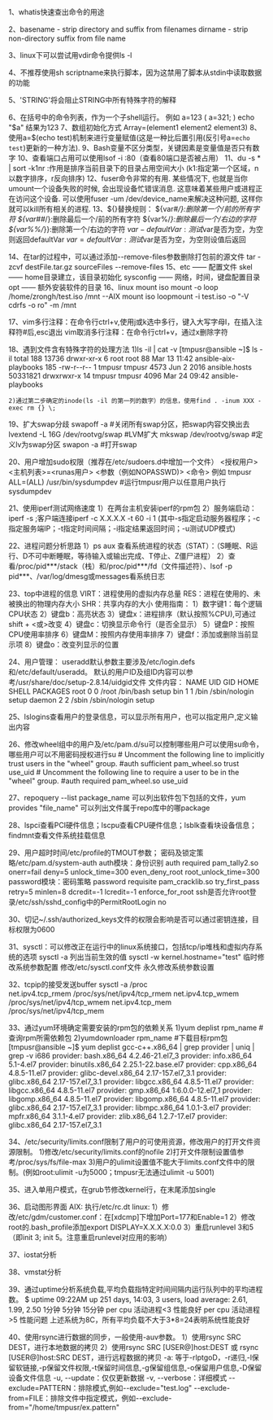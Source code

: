 1、whatis快速查出命令的用途

2、basename - strip directory and suffix from filenames
	dirname - strip non-directory suffix from file name

3、linux下可以尝试用vdir命令提供ls -l

4、不推荐使用sh scriptname来执行脚本，因为这禁用了脚本从stdin中读取数据的功能

5、'STRING'将会阻止STRING中所有特殊字符的解释

6、在括号中的命令列表，作为一个子shell运行。
	例如 a=123
		 ( a=321; )
		 echo "$a" 结果为123
7、数组初始化方式
		Array=(element1 element2 element3)
8、使用a=$(echo test)机制来进行变量赋值(这是一种比后置引用(反引号a=`echo test`)更新的一种方法).
9、Bash变量不区分类型，关键因素是变量值是否只有数字
10、查看端口占用可以使用lsof -i :80（查看80端口是否被占用）
11、du -s * | sort -k1nr :作用是排序当前目录下的目录占用空间大小
    (k1:指定第一个区域，n以数字排序，r反向排序)
12、fuser命令非常的有用. 某些情况下, 也就是当你umount一个设备失败的时候, 会出现设备忙错误消息. 这意味着某些用户或进程正在访问这个设备. 可以使用fuser -um /dev/device_name来解决这种问题, 这样你就可以kill所有相关的进程.
13、${}替换规则：
	${var#*/}:删除第一个/前的所有字符
	${var##*/}:删除最后一个/前的所有字符
	${var%/*}:删除最后一个/右边的字符
	${var%%/*}}:删除第一个/右边的字符
	${var-defaultVar}:测试$var是否为空，为空则返回defaultVar
	${var=defaultVar}:测试$var是否为空，为空则设值后返回
	
14、在tar的过程中，可以通过添加--remove-files参数删除打包前的源文件
	tar -zcvf destFile.tar.gz sourceFiles --remove-files
15、etc —— 配置文件
		skel —— home目录建立，该目录初始化
		sysconfig —— 网络，时间，键盘配置目录
	opt —— 额外安装软件的目录
16、linux mount iso
	mount -o loop /home/zrongh/test.iso /mnt
	--AIX mount iso
	loopmount -i test.iso -o "-V cdrfs -o ro" -m /mnt
	
17、vim多行注释：在命令行ctrl+v,使用j或k选中多行，键入大写字母I，在插入注释符#后,esc退出
	vim取消多行注释：在命令行ctrl+v，通过x删除字符
	
18、遇到文件含有特殊字符的处理方法
	1)ls -il | cat -v
	[tmpusr@ansible ~]$ ls -il
	total 188
    13736 drwxr-xr-x  6 root   root       88 Mar 13 11:42 ansible-aix-playbooks
    185 -rw-r--r--  1 tmpusr tmpusr   4573 Jun  2  2016 ansible.hosts
	50331821 drwxrwxr-x 14 tmpusr tmpusr   4096 Mar 24 09:42 ansible-playbooks

	2)通过第二步确定的inode(ls -il 的第一列的数字）的信息，使用find . -inum XXX -exec rm {} \;
	
19、扩大swap分歧
	swapoff -a                        #关闭所有swap分区，把swap内容交换出去
	lvextend -L 16G /dev/rootvg/swap  #LVM扩大 
	mkswap /dev/rootvg/swap           #定义lv为swap分区
	swapon -a                         #打开swap  

20、用户增加sudo权限（推荐在/etc/sudoers.d中增加一个文件）
<授权用户> <主机列表>=<runas用户> <参数（例如NOPASSWD)> <命令>
例如 tmpusr ALL=(ALL) /usr/bin/sysdumpdev   #运行tmpusr用户以任意用户执行sysdumpdev

21、使用iperf测试网络速度
	1）在两台主机安装iperf的rpm包
	2）服务端启动：iperf -s ;客户端连接iperf -c X.X.X.X -t 60 -i 1
	(其中-s指定启动服务器程序；-c指定服务端IP；-t指定时间间隔；-i指定结果返回时间；-u测试UDP模式)

22、进程问题分析思路
	1）ps aux 查看系统进程的状态（STAT）：（S睡眠、R运行、D不可中断睡眠，等待输入或输出完成、T停止、Z僵尸进程）
	2）查看/proc/pid***/stack（栈）和/proc/pid***/fd（文件描述符）、lsof -p pid***、/var/log/dmesg或messages看系统日志

23、top中进程的信息
	VIRT：进程使用的虚拟内存总量
	RES：进程在使用的、未被换出的物理内存大小
	SHR：共享内存的大小
	使用指南：
	1）数字键1：每个逻辑CPU状态
	2）键盘b：高亮状态
	3）键盘x：进程排序（默认按照%CPU),可通过shift + <或>改变
	4）键盘c：切换显示命令行（是否全显示）
	5）键盘P：按照CPU使用率排序
	6）键盘M：按照内存使用率排序
	7）键盘f：添加或删除当前显示项
	8）键盘o：改变列显示的位置
	
24、用户管理：
	useradd默认参数主要涉及/etc/login.defs和/etc/default/useradd。
	默认的用户ID及组ID内容可以参考/usr/share/doc/setup-2.8.14/uidgid文件
	文件内容：
		NAME	UID	GID	HOME		SHELL	       PACKAGES
		root	0	0	/root		/bin/bash	    setup
		bin	    1	1	/bin		/sbin/nologin	setup
		daemon	2	2	/sbin		/sbin/nologin	setup

25、lslogins查看用户的登录信息，可以显示所有用户，也可以指定用户,定义输出内容

26、修改wheel组中的用户及/etc/pam.d/su可以控制哪些用户可以使用su命令，哪些用户可以不用密码授权进行su
	# Uncomment the following line to implicitly trust users in the "wheel" group.
	#auth		sufficient	pam_wheel.so trust use_uid
	# Uncomment the following line to require a user to be in the "wheel" group.
	#auth		required	pam_wheel.so use_uid

27、repoquery --list package_name 可以列出软件包下包括的文件，yum provides "file_name" 可以列出文件属于repo库中的哪package

28、lspci查看PCI硬件信息；lscpu查看CPU硬件信息；lsblk查看块设备信息；findmnt查看文件系统挂载信息

29、用户超时时间/etc/profile的TMOUT参数；
    密码及锁定策略/etc/pam.d/system-auth
	auth模块：身份识别
	auth        required      pam_tally2.so    onerr=fail deny=5 unlock_time=300 even_deny_root root_unlock_time=300
	password模块：密码策略
	password    requisite      pam_cracklib.so try_first_pass retry=5 minlen=8 dcredit=-1  lcredit=-1 enforce_for_root
	ssh是否允许root登录/etc/ssh/sshd_config中的PermitRootLogin no
	
30、切记~/.ssh/authorized_keys文件的权限会影响是否可以通过密钥连接，目标权限为0600

31、sysctl：可以修改正在运行中的linux系统接口，包括tcp/ip堆栈和虚拟内存系统的选项
	sysctl -a 列出当前生效的值
	sysctl -w kernel.hostname="test" 临时修改系统参数配置
	修改/etc/sysctl.conf文件 永久修改系统参数设置
	
32、tcpip的接受发送buffer
		sysctl -a 							/proc                           
	net.ipv4.tcp_rmem				/proc/sys/net/ipv4/tcp_rmem
	net.ipv4.tcp_wmem				/proc/sys/net/ipv4/tcp_wmem
	net.ipv4.tcp_mem				/proc/sys/net/ipv4/tcp_mem
	
33、通过yum环境确定需要安装的rpm包的依赖关系
	1)yum deplist rpm_name     #查询rpm所需依赖包
	2)yumdownloader rpm_name   #下载目标rpm包
   [tmpusr@ansible ~]$ yum deplist gcc-c++.x86_64 | grep provider | uniq | grep -v i686
   provider: bash.x86_64 4.2.46-21.el7_3
   provider: info.x86_64 5.1-4.el7
   provider: binutils.x86_64 2.25.1-22.base.el7
   provider: cpp.x86_64 4.8.5-11.el7
   provider: glibc-devel.x86_64 2.17-157.el7_3.1
   provider: glibc.x86_64 2.17-157.el7_3.1
   provider: libgcc.x86_64 4.8.5-11.el7
   provider: libgcc.x86_64 4.8.5-11.el7
   provider: gmp.x86_64 1:6.0.0-12.el7_1
   provider: libgomp.x86_64 4.8.5-11.el7
   provider: libgomp.x86_64 4.8.5-11.el7
   provider: glibc.x86_64 2.17-157.el7_3.1
   provider: libmpc.x86_64 1.0.1-3.el7
   provider: mpfr.x86_64 3.1.1-4.el7
   provider: zlib.x86_64 1.2.7-17.el7
   provider: glibc.x86_64 2.17-157.el7_3.1

34、/etc/security/limits.conf限制了用户的可使用资源，修改用户的打开文件资源限制。
	1)修改/etc/security/limits.conf的nofile
	2)打开文件限制设置值参考/proc/sys/fs/file-max
	3)用户的ulimit设置值不能大于limits.conf文件中的限制。(例如root:ulimit -u为5000；tmpusr无法通过ulimit -u 5001)
	
35、进入单用户模式，在grub节修改kernel行，在末尾添加single

36、启动图形界面
	AIX: 执行/etc/rc.dt
	linux: 1）修改/etc/gdm/customer.conf：在[xdcmp]下增加Port=177和Enable=1
	       2）修改root的.bash_profile添加export DISPLAY=X.X.X.X:0.0
		   3）重启runlevel 3和5（即init 3; init 5。注意重启runlevel对应用的影响）
		   
37、iostat分析

38、vmstat分析

39、通过uptime分析系统负载,平均负载指特定时间间隔内运行队列中的平均进程数。
	$ uptime
	09:22AM   up 251 days,  14:03,  3 users,  load average: 2.61, 1.99, 2.50
	                                                       1分钟  5分钟  15分钟
	per cpu 活动进程<3    性能良好
	per cpu 活动进程>5    性能问题
    上述系统为8C，所有平均负载不大于3*8=24表明系统性能良好

40、使用rsync进行数据的同步，一般使用-auv参数。
    1）使用rsync SRC DEST，进行本地数据的拷贝
	2）使用rsync SRC [USER@]host:DEST 或 rsync [USER@]host:SRC DEST，进行远程数据的拷贝
	-a: 等于-rlptgoD，-r递归,-l保留软链接,-p保留文件权限,-t保留时间信息,-g保留组信息,-o保留用户信息,-D保留设备文件信息
	-u, --update：仅仅更新数据
	-v, --verbose：详细模式
	--exclude=PATTERN：排除模式,例如--exclude="test.log"
	--exclude-from=FILE：排除文件中指定模式，例如--exclude-from="/home/tmpusr/ex.pattern"

